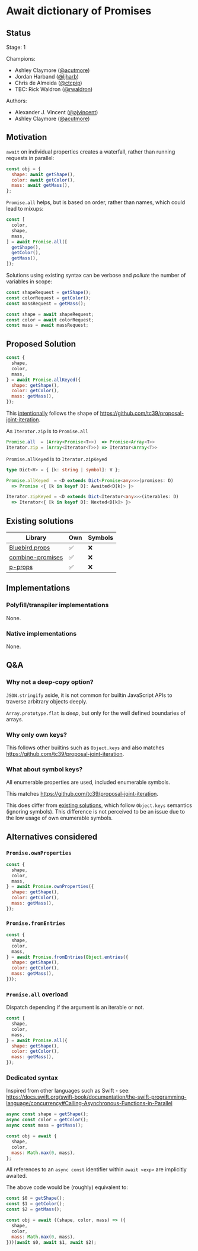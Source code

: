 # Await dictionary of Promises

## Status

Stage: 1

Champions:

- Ashley Claymore ([@acutmore](https://github.com/acutmore))
- Jordan Harband ([@ljharb](https://github.com/ljharb))
- Chris de Almeida ([@ctcpip](https://github.com/ctcpip))
- TBC: Rick Waldron ([@rwaldron](https://github.com/rwaldron))

Authors:

- Alexander J. Vincent ([@ajvincent](https://github.com/ajvincent))
- Ashley Claymore ([@acutmore](https://github.com/acutmore))

## Motivation

`await` on individual properties creates a waterfall, rather than running requests in parallel:

```javascript
const obj = {
  shape: await getShape(),
  color: await getColor(),
  mass: await getMass(),
};
```

`Promise.all` helps, but is based on order, rather than names, which could lead to mixups:

```javascript
const [
  color,
  shape,
  mass,
] = await Promise.all([
  getShape(),
  getColor(),
  getMass(),
]);
```

Solutions using existing syntax can be verbose and _pollute_ the number of variables in scope:

```javascript
const shapeRequest = getShape();
const colorRequest = getColor();
const massRequest = getMass();

const shape = await shapeRequest;
const color = await colorRequest;
const mass = await massRequest;
```

## Proposed Solution

```javascript
const {
  shape,
  color,
  mass,
} = await Promise.allKeyed({
  shape: getShape(),
  color: getColor(),
  mass: getMass(),
});
```

This [intentionally](https://github.com/tc39/proposal-joint-iteration/issues/27#issue-2367717102) follows the shape of https://github.com/tc39/proposal-joint-iteration.

As `Iterator.zip` is to `Promise.all`

```typescript
Promise.all  = (Array<Promise<T>>)  => Promise<Array<T>>
Iterator.zip = (Array<Iterator<T>>) => Iterator<Array<T>>
```

`Promise.allKeyed` is to `Iterator.zipKeyed`

```typescript
type Dict<V> = { [k: string | symbol]: V };

Promise.allKeyed  = <D extends Dict<Promise<any>>>(promises: D)
  => Promise <{ [k in keyof D]: Awaited<D[k]> }>

Iterator.zipKeyed = <D extends Dict<Iterator<any>>>(iterables: D)
  => Iterator<{ [k in keyof D]: Nexted<D[k]> }>
```

## Existing solutions

| Library                            | Own | Symbols |
| -----------------------------------| --- | ------- |
| [Bluebird.props](bluebird)         | ✅  |  ❌     |
| [combine-promises](combine)        | ✅  |  ❌     |
| [p-props](pprops)                  | ✅  |  ❌     |

[bluebird]: http://bluebirdjs.com/docs/api/promise.props.html
[combine]: https://github.com/slorber/combine-promises
[pprops]: https://github.com/sindresorhus/p-props

## Implementations

### Polyfill/transpiler implementations

None.

### Native implementations

None.

## Q&A

### Why not a deep-copy option?

`JSON.stringify` aside, it is not common for builtin JavaScript APIs to traverse arbitrary objects deeply.

`Array.prototype.flat` is _deep_, but only for the well defined boundaries of arrays.

### Why only own keys?

This follows other builtins such as `Object.keys` and also matches https://github.com/tc39/proposal-joint-iteration.

### What about symbol keys?

All enumerable properties are used, included enumerable symbols.

This matches https://github.com/tc39/proposal-joint-iteration.

This does differ from [existing solutions](#existing-solutions), which follow `Object.keys` semantics (ignoring symbols). This difference is not perceived to be an issue due to the low usage of own enumerable symbols.

## Alternatives considered

### `Promise.ownProperties`

```javascript
const {
  shape,
  color,
  mass,
} = await Promise.ownProperties({
  shape: getShape(),
  color: getColor(),
  mass: getMass(),
});
```

### `Promise.fromEntries`

```javascript
const {
  shape,
  color,
  mass,
} = await Promise.fromEntries(Object.entries({
  shape: getShape(),
  color: getColor(),
  mass: getMass(),
}));
```

### `Promise.all` overload

Dispatch depending if the argument is an iterable or not.

```javascript
const {
  shape,
  color,
  mass,
} = await Promise.all({
  shape: getShape(),
  color: getColor(),
  mass: getMass(),
});
```

### Dedicated syntax

Inspired from other languages such as Swift - see: https://docs.swift.org/swift-book/documentation/the-swift-programming-language/concurrency#Calling-Asynchronous-Functions-in-Parallel

```javascript
async const shape = getShape();
async const color = getColor();
async const mass = getMass();

const obj = await {
  shape,
  color,
  mass: Math.max(0, mass),
};
```

All references to an `async const` identifier within `await <exp>` are implicitly awaited.

The above code would be (roughly) equivalent to:

```javascript
const $0 = getShape();
const $1 = getColor();
const $2 = getMass();

const obj = await ((shape, color, mass) => ({
  shape,
  color,
  mass: Math.max(0, mass),
}))(await $0, await $1, await $2);
```
